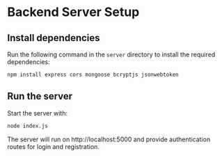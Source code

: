 # Backend Server Setup

## Install dependencies

Run the following command in the `server` directory to install the required dependencies:

```bash
npm install express cors mongoose bcryptjs jsonwebtoken
```

## Run the server

Start the server with:

```bash
node index.js
```

The server will run on http://localhost:5000 and provide authentication routes for login and registration.
